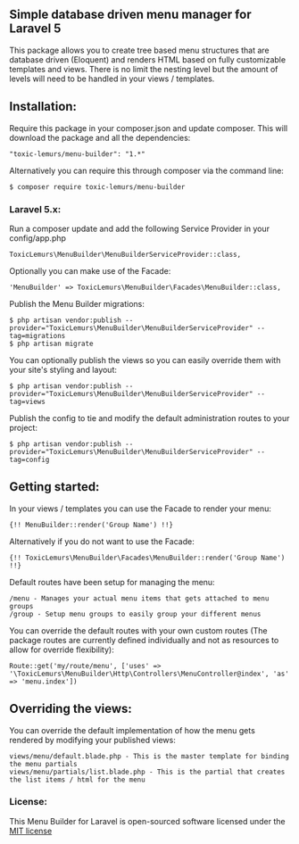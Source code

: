 ## Simple database driven menu manager for Laravel 5

This package allows you to create tree based menu structures that are database driven (Eloquent) and renders HTML based on fully customizable templates and views. There is no limit the nesting level but the amount of levels will need to be handled in your views / templates. 

## Installation:

Require this package in your composer.json and update composer. This will download the package and all the dependencies:

    "toxic-lemurs/menu-builder": "1.*"
    
Alternatively you can require this through composer via the command line:

    $ composer require toxic-lemurs/menu-builder

### Laravel 5.x:

Run a composer update and add the following Service Provider in your config/app.php

    ToxicLemurs\MenuBuilder\MenuBuilderServiceProvider::class,

Optionally you can make use of the Facade:

    'MenuBuilder' => ToxicLemurs\MenuBuilder\Facades\MenuBuilder::class,
    
Publish the Menu Builder migrations:

    $ php artisan vendor:publish --provider="ToxicLemurs\MenuBuilder\MenuBuilderServiceProvider" --tag=migrations
    $ php artisan migrate
    
You can optionally publish the views so you can easily override them with your site's styling and layout:

    $ php artisan vendor:publish --provider="ToxicLemurs\MenuBuilder\MenuBuilderServiceProvider" --tag=views
    
Publish the config to tie and modify the default administration routes to your project:

    $ php artisan vendor:publish --provider="ToxicLemurs\MenuBuilder\MenuBuilderServiceProvider" --tag=config

## Getting started:

In your views / templates you can use the Facade to render your menu:

    {!! MenuBuilder::render('Group Name') !!}
    
Alternatively if you do not want to use the Facade:

    {!! ToxicLemurs\MenuBuilder\Facades\MenuBuilder::render('Group Name') !!}

Default routes have been setup for managing the menu:

    /menu - Manages your actual menu items that gets attached to menu groups
    /group - Setup menu groups to easily group your different menus
    
You can override the default routes with your own custom routes (The package routes are currently defined individually and not as resources to allow for override flexibility):

    Route::get('my/route/menu', ['uses' => '\ToxicLemurs\MenuBuilder\Http\Controllers\MenuController@index', 'as' => 'menu.index'])
  
## Overriding the views:

You can override the default implementation of how the menu gets rendered by modifying your published views:

    views/menu/default.blade.php - This is the master template for binding the menu partials
    views/menu/partials/list.blade.php - This is the partial that creates the list items / html for the menu
    
### License:

This Menu Builder for Laravel is open-sourced software licensed under the [MIT license](http://opensource.org/licenses/MIT)